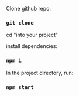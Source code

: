 Clone github repo:

### `git clone`

cd "into your project"

install dependencies:

### `npm i`

In the project directory, run:

### `npm start`

